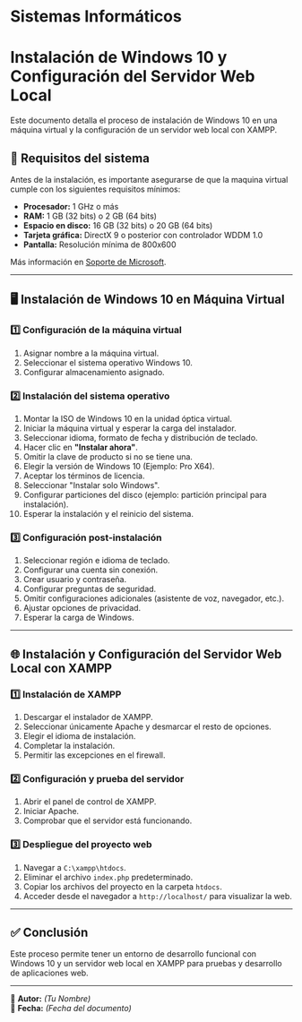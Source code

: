 # Sistemas Informáticos
# Instalación de Windows 10 y Configuración del Servidor Web Local

Este documento detalla el proceso de instalación de Windows 10 en una máquina virtual y la configuración de un servidor web local con XAMPP.

## 📌 Requisitos del sistema

Antes de la instalación, es importante asegurarse de que la maquina virtual cumple con los siguientes requisitos mínimos:

- **Procesador:** 1 GHz o más
- **RAM:** 1 GB (32 bits) o 2 GB (64 bits)
- **Espacio en disco:** 16 GB (32 bits) o 20 GB (64 bits)
- **Tarjeta gráfica:** DirectX 9 o posterior con controlador WDDM 1.0
- **Pantalla:** Resolución mínima de 800x600

Más información en [Soporte de Microsoft](https://support.microsoft.com/es-es/windows/requisitos-del-sistema-de-windows-10-6d4e9a79-66bf-7950-467c-795cf0386715).

---

## 🖥 Instalación de Windows 10 en Máquina Virtual

### 1️⃣ Configuración de la máquina virtual
1. Asignar nombre a la máquina virtual.
2. Seleccionar el sistema operativo Windows 10.
3. Configurar almacenamiento asignado.

### 2️⃣ Instalación del sistema operativo
1. Montar la ISO de Windows 10 en la unidad óptica virtual.
2. Iniciar la máquina virtual y esperar la carga del instalador.
3. Seleccionar idioma, formato de fecha y distribución de teclado.
4. Hacer clic en **"Instalar ahora"**.
5. Omitir la clave de producto si no se tiene una.
6. Elegir la versión de Windows 10 (Ejemplo: Pro X64).
7. Aceptar los términos de licencia.
8. Seleccionar "Instalar solo Windows".
9. Configurar particiones del disco (ejemplo: partición principal para instalación).
10. Esperar la instalación y el reinicio del sistema.

### 3️⃣ Configuración post-instalación
1. Seleccionar región e idioma de teclado.
2. Configurar una cuenta sin conexión.
3. Crear usuario y contraseña.
4. Configurar preguntas de seguridad.
5. Omitir configuraciones adicionales (asistente de voz, navegador, etc.).
6. Ajustar opciones de privacidad.
7. Esperar la carga de Windows.

---

## 🌐 Instalación y Configuración del Servidor Web Local con XAMPP

### 1️⃣ Instalación de XAMPP
1. Descargar el instalador de XAMPP.
2. Seleccionar únicamente Apache y desmarcar el resto de opciones.
3. Elegir el idioma de instalación.
4. Completar la instalación.
5. Permitir las excepciones en el firewall.

### 2️⃣ Configuración y prueba del servidor
1. Abrir el panel de control de XAMPP.
2. Iniciar Apache.
3. Comprobar que el servidor está funcionando.

### 3️⃣ Despliegue del proyecto web
1. Navegar a `C:\xampp\htdocs`.
2. Eliminar el archivo `index.php` predeterminado.
3. Copiar los archivos del proyecto en la carpeta `htdocs`.
4. Acceder desde el navegador a `http://localhost/` para visualizar la web.

---

## ✅ Conclusión
Este proceso permite tener un entorno de desarrollo funcional con Windows 10 y un servidor web local en XAMPP para pruebas y desarrollo de aplicaciones web.

---

📄 **Autor:** _(Tu Nombre)_  
📅 **Fecha:** _(Fecha del documento)_

